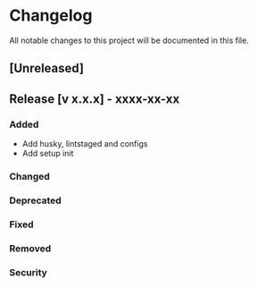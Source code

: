 # Changelog

All notable changes to this project will be documented in this file.

## [Unreleased]

## Release [v x.x.x] - xxxx-xx-xx

### Added
- Add husky, lintstaged and configs
- Add setup init

### Changed

### Deprecated

### Fixed

### Removed

### Security